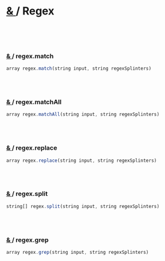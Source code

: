 # [ & ](#Regex) / Regex

<br>
<br>
<br>

### [ & ](#regex.match) / regex.match

```javascript
array regex.match(string input, string regexSplinters)
```

<br>
<br>

### [ & ](#regex.matchAll) / regex.matchAll

```javascript
array regex.matchAll(string input, string regexSplinters)
```

<br>
<br>

### [ & ](#regex.replace) / regex.replace

```javascript
array regex.replace(string input, string regexSplinters)
```

<br>
<br>

### [ & ](#regex.split) / regex.split

```javascript
string[] regex.split(string input, string regexSplinters)
```

<br>
<br>

### [ & ](#regex.grep) / regex.grep

```javascript
array regex.grep(string input, string regexSplinters)
```

<br>
<br>
